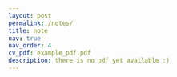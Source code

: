```yaml
---
layout: post
permalink: /notes/
title: note
nav: true
nav_order: 4
cv_pdf: example_pdf.pdf
description: there is no pdf yet available :)
---
```

